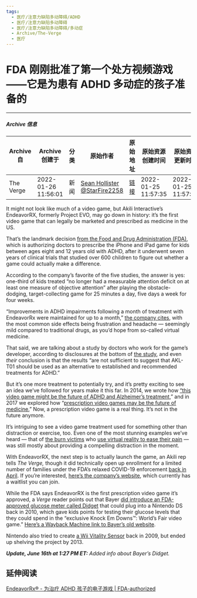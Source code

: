 ```yaml
---
tags:
  - 医疗/注意力缺陷多动障碍/ADHD
  - 医疗/注意力缺陷多动障碍
  - 医疗/注意力缺陷多动障碍/多动症
  - Archive/The-Verge
  - 医疗
---
```

# FDA 刚刚批准了第一个处方视频游戏——它是为患有 ADHD 多动症的孩子准备的

---

##### Archive 信息

| Archive 自 | Archive 创建于 | 分类 | 原始作者 | 原始地址 | 原始资源创建时间 | 原始资源更新时间 |
| ---------- | ------------ | ---- | ------- | ------- | ------------- | ------------- |
| The Verge | 2022-01-26 11:56:01 | 新闻 | [Sean Hollister](https://www.theverge.com/authors/sean-hollister) [@StarFire2258](https://www.twitter.com/StarFire2258) | [链接](https://www.theverge.com/2020/6/15/21292267/fda-adhd-video-game-prescription-endeavor-rx-akl-t01-project-evom) | 2022-01-25 11:57:35 | 2022-01-25 11:57:35 |

It might not look like much of a video game, but Akili Interactive’s EndeavorRX, formerly Project EVO, may go down in history: it’s the first video game that can legally be marketed and prescribed as medicine in the US.

That’s the landmark decision [from the Food and Drug Administration (FDA)](https://www.fda.gov/news-events/press-announcements/fda-permits-marketing-first-game-based-digital-therapeutic-improve-attention-function-children-adhd), which is authorizing doctors to prescribe the iPhone and iPad game for kids between ages eight and 12 years old with ADHD, after it underwent seven years of clinical trials that studied over 600 children to figure out whether a game could actually make a difference.

According to the company’s favorite of the five studies, the answer is yes: one-third of kids treated “no longer had a measurable attention deficit on at least one measure of objective attention” after playing the obstacle-dodging, target-collecting game for 25 minutes a day, five days a week for four weeks.

“Improvements in ADHD impairments following a month of treatment with EndeavorRx were maintained for up to a month,” [the company cites](https://www.businesswire.com/news/home/20200615005739/en/Akili-Announces-FDA-Clearance-EndeavorRxTM-Children-ADHD), with the most common side effects being frustration and headache — seemingly mild compared to traditional drugs, as you’d hope from so-called virtual medicine.

That said, we are talking about a study by doctors who work for the game’s developer, according to disclosures at the bottom of [the study](https://www.thelancet.com/journals/landig/article/PIIS2589-7500%2820%2930017-0/fulltext), and even _their_ conclusion is that the results “are not sufficient to suggest that AKL-T01 should be used as an alternative to established and recommended treatments for ADHD.”

But it’s one more treatment to potentially try, and it’s pretty exciting to see an idea we’ve followed for years make it this far. In 2014, we wrote how [“this video game might be the future of ADHD and Alzheimer’s treatment](https://www.theverge.com/2014/10/24/7033981/what-if-video-games-could-actually-make-you-healthier),” and in 2017 we explored how “[prescription video games may be the future of medicine.](https://www.theverge.com/2017/7/25/16019760/prescription-video-games-brain-next-level-video)” Now, a prescription video game is a real thing. It’s not in the future anymore.

It’s intriguing to see a video game treatment used for something other than distraction or exercise, too. Even one of the most stunning examples we’ve heard — that of [the burn victims](https://www.bbc.com/news/health-12297569) who [use virtual reality to ease their pain](https://www.gq.com/story/burning-man-sam-brown-jay-kirk-gq-february-2012?currentPage=1) — was still mostly about providing a compelling distraction in the moment.

With EndeavorRX, the next step is to actually launch the game, an Akili rep tells _The Verge,_ though it did technically open up enrollment for a limited number of families under the FDA’s relaxed COVID-19 enforcement [back in April](https://www.akiliinteractive.com/news-collection/akili-announces-endeavortm-attention-treatment-is-now-available-for-children-with-attention-deficit-hyperactivity-disorder-adhd). If you’re interested, [here’s the company’s website](https://my.akili.care/endeavor/enrollment), which currently has a waitlist you can join.

While the FDA says EndeavorRX is the first prescription video game it’s approved, a _Verge_ reader points out that Bayer [did introduce an FDA-approved glucose meter called Didget](https://www.prnewswire.com/news-releases/bayer-diabetes-care-introduces-didget-in-the-us-92080749.html) that could plug into a Nintendo DS back in 2010, which gave kids points for testing their glucose levels that they could spend in the “exclusive Knock Em Downs™: World’s Fair video game.” [Here’s a Wayback Machine link to Bayer’s old website](https://web.archive.org/web/20100722213256/http://www.bayerdidget.co.uk/).

Nintendo also tried to create [a Wii Vitality Sensor](https://www.theverge.com/2013/7/5/4496818/nintendo-president-iwata-wii-vitality-sensor-shelved) back in 2009, but ended up shelving the project by 2013.

_**Update, June 16th at 1:27 PM ET:**_ _Added info about Bayer’s Didget._

## 延伸阅读

[EndeavorRx® - 为治疗 ADHD 孩子的电子游戏 | FDA-authorized](https://www.endeavorrx.com/)

